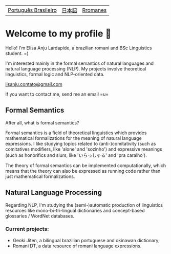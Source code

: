 <table>
  <tr>
    <td><a href="readmepb.md">Português Brasileiro</a></td>
    <td><a href="readmejp.md">日本語</a></td>
    <td><a href="readmerm.md">Rromanes</a></td>
  </tr>
</table>


# Welcome to my profile 🐝
Hello! I'm Elisa Anju Lardapide, a brazilian romani and BSc Linguistics student. =)

I'm interested mainly in the formal semantics of natural languages and natural language processing (NLP). My projects involve theoretical linguistics, formal logic and NLP-oriented data.

lisanju.contato@gmail.com

If you want to contact me, send me an email =u=

## Formal Semantics
After all, what is formal semantics?

Formal semantics is a field of theoretical linguistics which provides mathematical formalizations for the meaning of natural language expressions.
I like studying topics related to (anti-)comitativity (such as comitatives modifiers, like 'alone' and 'sozinho') and expressive meanings (such as honorifics and slurs, like 'いらっしゃる' and 'pra caralho').

The theory of formal semantics can be implemented computationally, which means that the theory can also be expressed as running code rather than just mathematical formalizations.

## Natural Language Processing
Regarding NLP, I'm studying the (semi-)automatic production of linguistics resources like mono-bi-tri-lingual dictionaries and concept-based glossaries / WordNet databases.

### Current projects:
- Geoki Jiten, a bilingual brazilian portuguese and okinawan dictionary;
- Romani DT, a data resource of romani language expressions.
